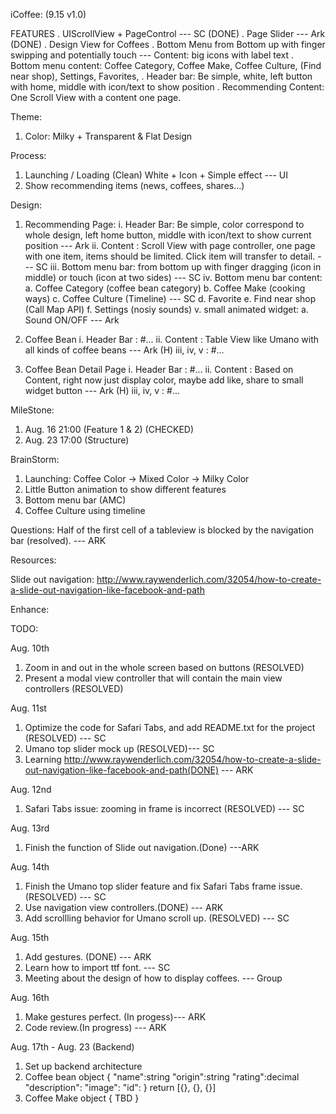 iCoffee: (9.15 v1.0)

FEATURES
	. UIScrollView + PageControl --- SC (DONE)
	. Page Slider  --- Ark (DONE)
	. Design View for Coffees
	. Bottom Menu from Bottom up with finger swipping and potentially touch
		--- Content: big icons with label text
	. Bottom menu content:  Coffee Category, Coffee Make, Coffee Culture, (Find near shop), Settings, Favorites,
	. Header bar: Be simple, white, left button with home, middle with icon/text to show position
	. Recommending Content: One Scroll View with a content one page.

Theme:
1. Color: Milky + Transparent & Flat Design

Process:
1. Launching / Loading (Clean) White + Icon + Simple effect --- UI
2. Show recommending items (news, coffees, shares...)

Design:
1. Recommending Page:
	i. Header Bar: Be simple, color correspond to whole design, left home button, middle with icon/text to show current position --- Ark
   ii. Content : Scroll View with page controller, one page with one item, items should be limited. Click item will transfer to detail.  --- SC
  iii. Bottom menu bar: from bottom up with finger dragging (icon in middle) or touch (icon at two sides) --- SC
   iv. Bottom menu bar content: a. Coffee Category (coffee bean category) b. Coffee Make (cooking ways) c. Coffee Culture (Timeline) --- SC
   								d. Favorite e. Find near shop (Call Map API) f. Settings (nosiy sounds)
    v. small animated widget: a. Sound ON/OFF --- Ark

2. Coffee Bean
	i. Header Bar : #...
   ii. Content :  Table View like Umano with all kinds of coffee beans --- Ark (H)
  iii, iv, v : #...

3. Coffee Bean Detail Page
	i. Header Bar : #...
   ii. Content : Based on Content, right now just display color, maybe add like, share to small widget button --- Ark (H)
  iii, iv, v : #...


MileStone:
1. Aug. 16 21:00 (Feature 1 & 2) (CHECKED)
2. Aug. 23 17:00 (Structure)

BrainStorm:
1. Launching: Coffee Color -> Mixed Color -> Milky Color
2. Little Button animation to show different features
3. Bottom menu bar (AMC)
4. Coffee Culture using timeline


Questions:
Half of the first cell of a tableview is blocked by the navigation bar (resolved). --- ARK



Resources:

Slide out navigation:
http://www.raywenderlich.com/32054/how-to-create-a-slide-out-navigation-like-facebook-and-path

Enhance:



TODO:

Aug. 10th
1. Zoom in and out in the whole screen based on buttons (RESOLVED)
2. Present a modal view controller that will contain the main view controllers (RESOLVED)
	
	
Aug. 11st
1. Optimize the code for Safari Tabs, and add README.txt for the project (RESOLVED) --- SC
2. Umano top slider mock up (RESOLVED)--- SC
3. Learning http://www.raywenderlich.com/32054/how-to-create-a-slide-out-navigation-like-facebook-and-path(DONE)	--- ARK


Aug. 12nd
1. Safari Tabs issue: zooming in frame is incorrect (RESOLVED) --- SC


Aug. 13rd
1. Finish the function of Slide out navigation.(Done) ---ARK


Aug. 14th
1. Finish the Umano top slider feature and fix Safari Tabs frame issue. (RESOLVED) --- SC
2. Use navigation view controllers.(DONE) --- ARK
3. Add scrollling behavior for Umano scroll up. (RESOLVED) --- SC


Aug. 15th
1. Add gestures. (DONE) --- ARK
2. Learn how to import ttf font. --- SC
3. Meeting about the design of how to display coffees. --- Group


Aug. 16th
1. Make gestures perfect. (In progess)--- ARK
2. Code review.(In progress) --- ARK 

Aug. 17th - Aug. 23 (Backend)
1. Set up backend architecture
2. Coffee bean object
{
	"name":string
	"origin":string
	"rating":decimal
	"description":
	"image":
	"id":
}
return [{}, {}, {}]
3. Coffee Make object
{
	TBD
}